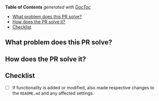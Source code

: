 <!-- START doctoc generated TOC please keep comment here to allow auto update -->
<!-- DON'T EDIT THIS SECTION, INSTEAD RE-RUN doctoc TO UPDATE -->
**Table of Contents**  *generated with [DocToc](https://github.com/thlorenz/doctoc)*

- [What problem does this PR solve?](#what-problem-does-this-pr-solve)
- [How does the PR solve it?](#how-does-the-pr-solve-it)
- [Checklist](#checklist)

<!-- END doctoc generated TOC please keep comment here to allow auto update -->

## What problem does this PR solve?

## How does the PR solve it?

## Checklist

- [ ] If functionality is added or modified, also made respective changes to the
      `README.md` and any affected settings.
